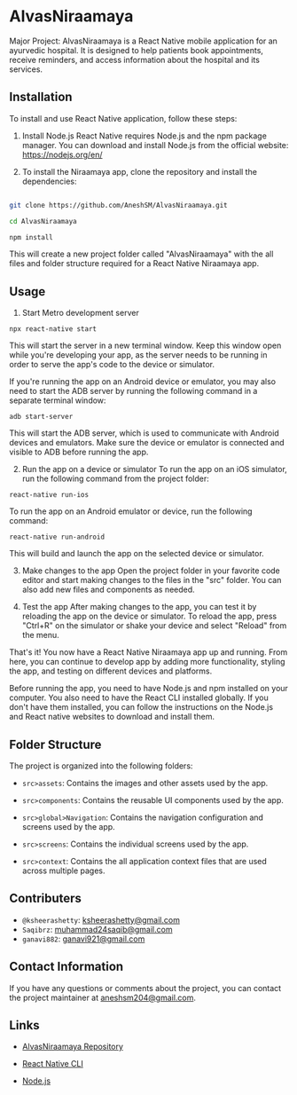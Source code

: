 # AlvasNiraamaya
Major Project:
AlvasNiraamaya is a React Native mobile application for an ayurvedic hospital. It is designed to help patients book appointments, receive reminders, and access information about the hospital and its services.

## Installation

To install and use React Native application, follow these steps:

1. Install Node.js
React Native requires Node.js and the npm package manager. You can download and install Node.js from the official website: https://nodejs.org/en/

2. To install the Niraamaya app, clone the repository and install the dependencies:

```bash

git clone https://github.com/AneshSM/AlvasNiraamaya.git

cd AlvasNiraamaya

npm install

```

This will create a new project folder called "AlvasNiraamaya" with the all files and folder structure required for a React Native Niraamaya app.

## Usage
1. Start Metro development server 
```
npx react-native start
```
This will start the server in a new terminal window. Keep this window open while you're developing your app, as the server needs to be running in order to serve the app's code to the device or simulator.

If you're running the app on an Android device or emulator, you may also need to start the ADB server by running the following command in a separate terminal window:
```
adb start-server
```
This will start the ADB server, which is used to communicate with Android devices and emulators. Make sure the device or emulator is connected and visible to ADB before running the app.

2. Run the app on a device or simulator
To run the app on an iOS simulator, run the following command from the project folder:

```
react-native run-ios
```

To run the app on an Android emulator or device, run the following command:

```
react-native run-android
```

This will build and launch the app on the selected device or simulator.

3. Make changes to the app
Open the project folder in your favorite code editor and start making changes to the files in the "src" folder. You can also add new files and components as needed.

4. Test the app
After making changes to the app, you can test it by reloading the app on the device or simulator. To reload the app, press "Ctrl+R" on the simulator or shake your device and select "Reload" from the menu.

That's it! You now have a React Native Niraamaya app up and running. From here, you can continue to develop app by adding more functionality, styling the app, and testing on different devices and platforms.

Before running the app, you need to have Node.js and npm installed on your computer. You also need to have the React CLI installed globally. If you don't have them installed, you can follow the instructions on the Node.js and React native websites to download and install them.

## Folder Structure

The project is organized into the following folders:

- `src>assets`: Contains the images and other assets used by the app.

- `src>components`: Contains the reusable UI components used by the app.

- `src>global>Navigation`: Contains the navigation configuration and screens used by the app.

- `src>screens`: Contains the individual screens used by the app.

- `src>context`: Contains the all application context files that are used across multiple pages.

## Contributers
- `@ksheerashetty`: ksheerashetty@gmail.com 
- `Saqibrz`: muhammad24saqib@gmail.com
- `ganavi882`: ganavi921@gmail.com

## Contact Information

If you have any questions or comments about the project, you can contact the project maintainer at aneshsm204@gmail.com.

## Links

- [AlvasNiraamaya Repository](https://github.com/AneshSM/AlvasNiraamaya)

- [React Native CLI](https://reactnative.dev/docs/environment-setup) 

- [Node.js](https://nodejs.org/en/) 
